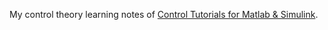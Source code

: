 My control theory learning notes of [Control Tutorials for Matlab & Simulink](http://ctms.engin.umich.edu/CTMS/index.php?aux=Home).
